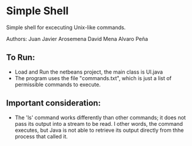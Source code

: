 # Simple Shell
 Simple shell for excecuting Unix-like commands.

Authors:
	Juan Javier Arosemena
	David Mena
	Alvaro Peña

## To Run:
* Load and Run the netbeans project, the main class is UI.java
* The program uses the file "commands.txt", which is just a list of permissible commands to execute.

## Important consideration:
* The 'ls' command works differently than other commands; it does not pass its output into a stream to be read. I  other words, the command executes, but Java is not able to retrieve its output directly from thhe process that called it.